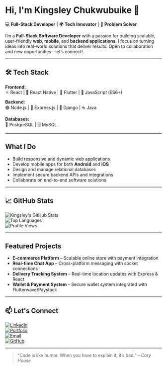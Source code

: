 #  Hi, I'm Kingsley Chukwubuike  👋

💻 **Full-Stack Developer** | 🌍 **Tech Innovator** | 🚀 **Problem Solver**

I’m a **Full-Stack Software Developer** with a passion for building scalable, user-friendly **web**, **mobile**, and **backend applications**. I focus on turning ideas into real-world solutions that deliver results. Open to collaboration and new opportunities—let’s connect!.

---


## 🛠 Tech Stack

**Frontend:**  
⚛ React | 📱 React Native | 🎯 Flutter | 🎨 JavaScript (ES6+)

**Backend:**  
🟢 Node.js | 🚂 Express.js | 🐍 Django | ☕ Java

**Databases:**  
🐘 PostgreSQL | 🗄 MySQL

---

##  What I Do
- Build responsive and dynamic web applications  
- Develop mobile apps for both **Android** and **iOS**  
- Design and manage relational databases  
- Implement secure backend APIs and integrations  
- Collaborate on end-to-end software solutions

---

## 📈 GitHub Stats

![Kingsley's GitHub Stats](https://github-readme-stats.vercel.app/api?username=Buike369&show_icons=true&theme=radical)  
![Top Languages](https://github-readme-stats.vercel.app/api/top-langs/?username=Buike369&layout=compact&theme=radical)  
![Profile Views](https://komarev.com/ghpvc/?username=Buike369&label=Profile%20Views&color=ff69b4&style=flat)

---

##  Featured Projects
- **E-commerce Platform** – Scalable online store with payment integration  
- **Real-time Chat App** – Cross-platform messaging with socket connections  
- **Delivery Tracking System** – Real-time location updates with Express & React  
- **Wallet & Payment System** – Secure wallet system integrated with Flutterwave/Paystack

---

## 📫 Let's Connect
[![LinkedIn](https://img.shields.io/badge/LinkedIn-0077B5?logo=linkedin&logoColor=white)](https://www.linkedin.com/in/YOUR-LINK)  
[![Portfolio](https://img.shields.io/badge/Portfolio-000?logo=react&logoColor=white)](YOUR-PORTFOLIO-LINK)  
[![Email](https://img.shields.io/badge/Email-D14836?logo=gmail&logoColor=white)](mailto:chukwubuikekingsley369@gmail.com)  
[![GitHub](https://img.shields.io/badge/GitHub-181717?logo=github&logoColor=white)](https://github.com/Buike@369)  

---

> “Code is like humor. When you have to explain it, it’s bad.” – *Cory House*

